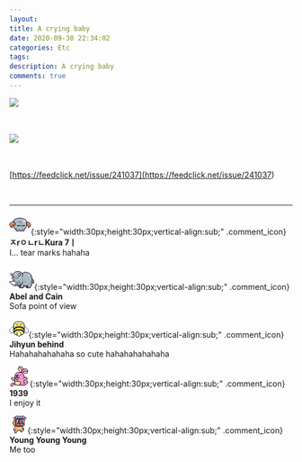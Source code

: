 ```yaml
---
layout: 
title: A crying baby
date: 2020-09-30 22:34:02
categories: Etc
tags: 
description: A crying baby
comments: true
---
```


![](https://blog.kakaocdn.net/dn/KQH7S/btqJWSD26w0/kPM8rX5VqWueTGhalwyIWK/img.jpg)

​

![](https://blog.kakaocdn.net/dn/b4nYPL/btqJV6QjlEz/vdbYP0U2ZKIQahqbwNLJUk/img.jpg)

​

[https://feedclick.net/issue/241037](<https://feedclick.net/issue/241037>)

​

* * *

![comment](/assets/character/skull.png){:style="width:30px;height:30px;vertical-align:sub;" .comment_icon} **ㅈrㅇㄴrㄴKura 7ㅣ**  
I... tear marks hahaha   
  
![comment](/assets/character/rino.png){:style="width:30px;height:30px;vertical-align:sub;" .comment_icon} **Abel and Cain**  
Sofa point of view   
  
![comment](/assets/character/bee.png){:style="width:30px;height:30px;vertical-align:sub;" .comment_icon} **Jihyun behind**  
Hahahahahahaha so cute hahahahahahaha   
  
![comment](/assets/character/bunny.png){:style="width:30px;height:30px;vertical-align:sub;" .comment_icon} **1939**  
I enjoy it   
  
![comment](/assets/character/mask.png){:style="width:30px;height:30px;vertical-align:sub;" .comment_icon} **Young Young Young**  
Me too   
  


